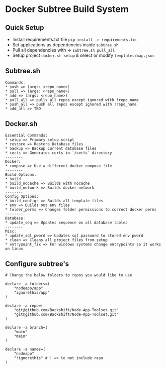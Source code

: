 # Docker Subtree Build System

## Quick Setup 

- Install requirements.txt file `pip install -r requirements.txt`
- Set applications as dependencies inside `subtree.sh`
- Pull all dependencies with => `subtree.sh pull_all` 
- Setup project `docker.sh setup` & select or modify `templates/map.json`

## Subtree.sh

```
Commands:
* push => (args: <repo_name>)
* pull => (args: <repo_name>)
* add => (args: <repo_name>)
* pull_all => pulls all repos except ignored with !repo_name
* push_all => push all repos except ignored with !repo_name
* add_all => TBD
```

## Docker.sh

```
Essential Commands:
* setup => Primary setup script
* restore => Restore Database files
* backup => Backup current database files
* certs => Generates certs in `/certs` directory
--------
Docker:
* compose => Use a different docker compose file
--------
Build Options:
* build 
* build_nocache => Builds with nocache
* build_network => Builds docker network
--------
Config Options:
* build_configs => Builds all template files
* env => Builds out env files
* folder_perms => Changes folder permissions to correct docker perms
--------
Database:
* update_seq => Updates sequence on all database tables
-------- 
Misc:
* update_sql_pword => Updates sql password to stored env pword
* clean => Cleans all project files from setup
* entrypoint_fix => For windows systems change entrypoints so it works on linux
```

## Configure subtree's

```
# Change the below folders to repos you would like to use 

declare -a folders=(
	"nodeapp/app"
	"ignorethis/app"
)

declare -a repo=(
	"git@github.com/Backshift/Node-App-Toolset.git"
	"git@github.com/Backshift/Node-App-Toolset.git"
)

declare -a branch=(
	"main"
	"main"
)

declare -a names=(
	"nodeapp"
	"!ignorethis" # ! => to not include repo
)

```
